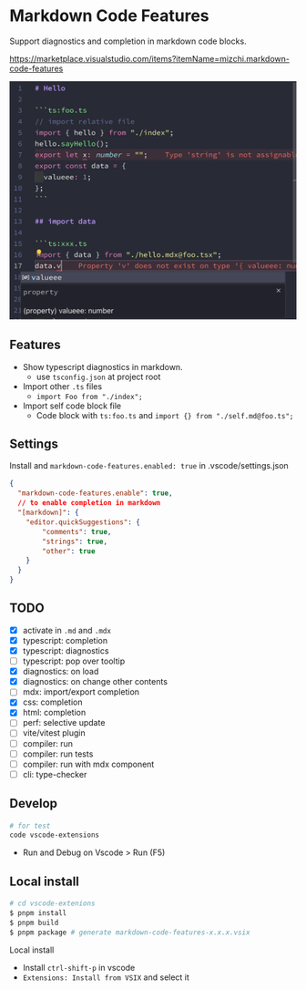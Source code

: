 # Markdown Code Features

Support diagnostics and completion in markdown code blocks.

https://marketplace.visualstudio.com/items?itemName=mizchi.markdown-code-features

![Alt text](https://raw.githubusercontent.com/mizchi/markdown-code-features/main/vscode-extension/demo.png)


## Features

- Show typescript diagnostics in markdown.
  - use `tsconfig.json` at project root
- Import other `.ts` files
  - `import Foo from "./index";`
- Import self code block file
  - Code block with `ts:foo.ts` and `import {} from "./self.md@foo.ts";`

## Settings

Install and `markdown-code-features.enabled: true` in .vscode/settings.json

```json
{
  "markdown-code-features.enable": true,
  // to enable completion in markdown
  "[markdown]": {
    "editor.quickSuggestions": {
        "comments": true,
        "strings": true,
        "other": true
    }
  }
}
```

## TODO

- [x] activate in `.md` and `.mdx`
- [x] typescript: completion
- [x] typescript: diagnostics
- [ ] typescript: pop over tooltip
- [x] diagnostics: on load
- [x] diagnostics: on change other contents
- [ ] mdx: import/export completion
- [x] css: completion
- [x] html: completion
- [ ] perf: selective update
- [ ] vite/vitest plugin
- [ ] compiler: run
- [ ] compiler: run tests
- [ ] compiler: run with mdx component
- [ ] cli: type-checker

## Develop

```bash
# for test
code vscode-extensions
```

- Run and Debug on Vscode > Run (F5)

## Local install

```bash
# cd vscode-extenions
$ pnpm install
$ pnpm build
$ pnpm package # generate markdown-code-features-x.x.x.vsix
```

Local install

- Install `ctrl-shift-p` in vscode
- `Extensions: Install from VSIX` and select it

